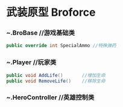 # 武装原型 Broforce

### ~.BroBase  //游戏基础类

```csharp
public override int SpecialAmmo //特殊弹药
```

### ~.Player    //玩家类

```csharp
public void AddLife()       //增加生命
public void RemoveLife()    //移除生命
```

### ~.HeroController  //英雄控制类

